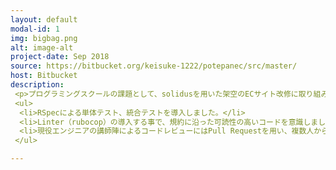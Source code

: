 ```yaml
---
layout: default
modal-id: 1
img: bigbag.png
alt: image-alt
project-date: Sep 2018
source: https://bitbucket.org/keisuke-1222/potepanec/src/master/
host: Bitbucket
description:
 <p>プログラミングスクールの課題として、solidusを用いた架空のECサイト改修に取り組みました。</p>
 <ul>
  <li>RSpecによる単体テスト、統合テストを導入しました。</li>
  <li>Linter（rubocop）の導入する事で、規約に沿った可読性の高いコードを意識しました。</li>
  <li>現役エンジニアの講師陣によるコードレビューにはPull Requestを用い、複数人からのクロスチェックを受ける事で保守性や拡張性の高いコードに仕上げました。</li>
 </ul>

---
```


